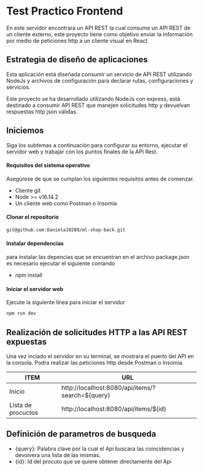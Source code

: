 # Test Practico Frontend

En este servidor encontrara un API REST la cual consume un API REST de un cliente externo, este proyecto tiene como objetivo enviar la información por medio de peticiones http a un cliente visual en React

## Estrategia de diseño de aplicaciones

Esta aplicación está diseñada consumir un servicio de API REST utilizando NodeJs y archivos de configuración para declarar rutas, configuraciones y servicios.

Este proyecto se ha desarrollado utilizando NodeJs con express, está destinado a consumir API REST que manejen solicitudes http y devuelvan respuestas http json válidas.

## Iniciemos

Siga los subtemas a continuación para configurar su entorno, ejecutar el servidor web y trabajar con los puntos finales de la API Rest.

#### Requisitos del sistema operativo
Asegúrese de que se cumplan los siguientes requisitos antes de comenzar.

- Cliente git
- Node >= v16.14.2
- Un cliente web como Postman o Insomia

#### Clonar el repositorio

```sh
git@github.com:Daniela10289/ml-shop-back.git
```

#### Instalar dependencias

para instalar las depencias que se encuentran en el archivo package.json es necesario ejecutar el siguiente comando

- npm install

#### Iniciar el servidor web

Ejecute la siguiente línea para iniciar el servidor

```sh
npm run dev
```

## Realización de solicitudes HTTP a las API REST expuestas

Una vez inciado el servidor en su terminal, se mostrara el puerto del API en la consola.
Podra realizar las peticiones http desde Postman o Insomia.

| ITEM | URL |
| ------ | ------ |
| Inicio | http://localhost:8080/api/items/?search=${query} |
| Lista de procuctos | http://localhost:8080/api/items/${id} |

## Definición de parametros de busqueda

- {query}: Palabra clave por la cual el Api buscara las coincidencias y devolvera una lista de las mismas.
- {id}: Id del procuto que se quiere obtener directamente del Api

